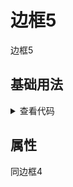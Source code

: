 <!-- 加载 demo 组件 start -->
<script setup>
import demo from './demo.vue'
</script>
<!-- 加载 demo 组件 end -->

<!-- 正文开始 -->

# 边框5

边框5

## 基础用法
<ClientOnly>
  <demo />
</ClientOnly>
<details>
<summary>查看代码</summary>

<<< @/Border/BorderBox5/demo.vue

</details>

## 属性
同边框4